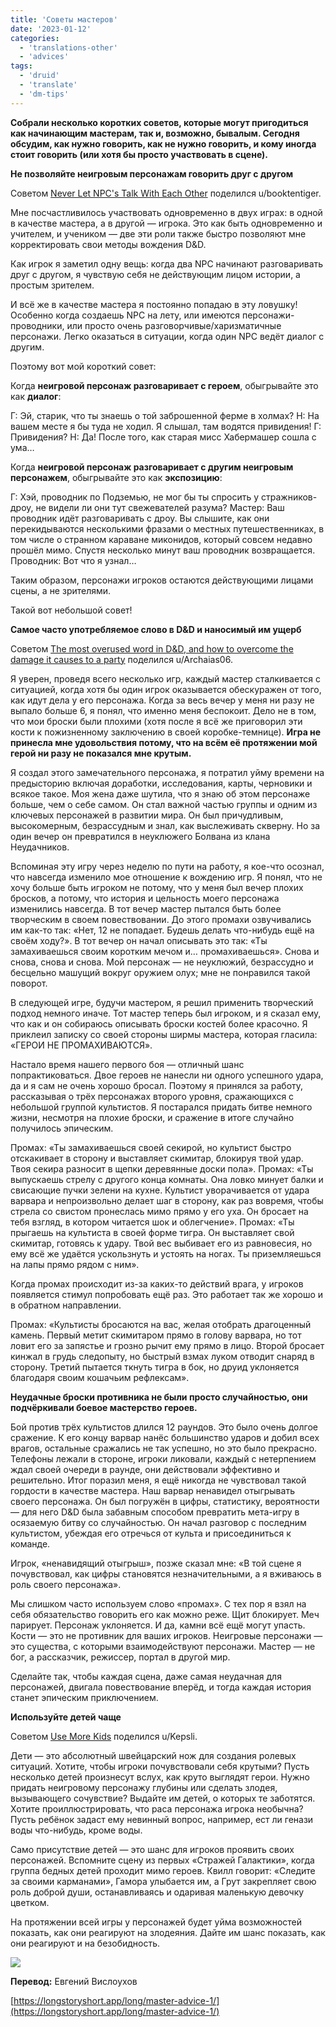 ```yaml
---
title: 'Советы мастеров'
date: '2023-01-12'
categories:
  - 'translations-other'
  - 'advices'
tags:
  - 'druid'
  - 'translate'
  - 'dm-tips'
---
```


**Собрали несколько коротких советов, которые могут пригодиться как начинающим мастерам, так и, возможно, бывалым. Сегодня обсудим, как нужно говорить, как не нужно говорить, и кому иногда стоит говорить (или хотя бы просто участвовать в сцене).**

**Не позволяйте неигровым персонажам говорить друг с другом**

Советом [Never Let NPC's Talk With Each Other](https://www.reddit.com/r/DMAcademy/comments/jdiece/quick_advice_never_let_npcs_talk_with_each_other/) поделился u/booktentiger.

Мне посчастливилось участвовать одновременно в двух играх: в одной в качестве мастера, а в другой — игрока. Это как быть одновременно и учителем, и учеником — две эти роли также быстро позволяют мне корректировать свои методы вождения D&D.

Как игрок я заметил одну вещь: когда два NPC начинают разговаривать друг с другом, я чувствую себя не действующим лицом истории, а простым зрителем.

И всё же в качестве мастера я постоянно попадаю в эту ловушку! Особенно когда создаешь NPC на лету, или имеются персонажи-проводники, или просто очень разговорчивые/харизматичные персонажи. Легко оказаться в ситуации, когда один NPC ведёт диалог с другим.

Поэтому вот мой короткий совет:

Когда **неигровой персонаж разговаривает с героем**, обыгрывайте это как **диалог**:

Г: Эй, старик, что ты знаешь о той заброшенной ферме в холмах? Н: На вашем месте я бы туда не ходил. Я слышал, там водятся привидения! Г: Привидения? Н: Да! После того, как старая мисс Хабермашер сошла с ума…

Когда **неигровой персонаж разговаривает с другим неигровым персонажем**, обыгрывайте это как **экспозицию**:

Г: Хэй, проводник по Подземью, не мог бы ты спросить у стражников-дроу, не видели ли они тут свежевателей разума? Мастер: Ваш проводник идёт разговаривать с дроу. Вы слышите, как они перекидываются несколькими фразами о местных путешественниках, в том числе о странном караване миконидов, который совсем недавно прошёл мимо. Спустя несколько минут ваш проводник возвращается. Проводник: Вот что я узнал…

Таким образом, персонажи игроков остаются действующими лицами сцены, а не зрителями.

Такой вот небольшой совет!

**Самое часто употребляемое слово в D&D и наносимый им ущерб**

Советом [The most overused word in D&D, and how to overcome the damage it causes to a party](https://www.reddit.com/r/DMAcademy/comments/ftbwm8/the_most_overused_word_in_dd_and_how_to_overcome/) поделился u/Archaias06.

Я уверен, проведя всего несколько игр, каждый мастер сталкивается с ситуацией, когда хотя бы один игрок оказывается обескуражен от того, как идут дела у его персонажа. Когда за весь вечер у меня ни разу не выпало больше 6, я понял, что именно меня беспокоит. Дело не в том, что мои броски были плохими (хотя после я всё же приговорил эти кости к пожизненному заключению в своей коробке-темнице). **Игра не принесла мне удовольствия потому, что на всём её протяжении мой герой ни разу не показался мне крутым.**

Я создал этого замечательного персонажа, я потратил уйму времени на предысторию включая доработки, исследования, карты, черновики и всякое такое. Моя жена даже шутила, что я знаю об этом персонаже больше, чем о себе самом. Он стал важной частью группы и одним из ключевых персонажей в развитии мира. Он был причудливым, высокомерным, безрассудным и знал, как выслеживать скверну. Но за один вечер он превратился в неуклюжего Болвана из клана Неудачников.

Вспоминая эту игру через неделю по пути на работу, я кое-что осознал, что навсегда изменило мое отношение к вождению игр. Я понял, что не хочу больше быть игроком не потому, что у меня был вечер плохих бросков, а потому, что история и цельность моего персонажа изменились навсегда. В тот вечер мастер пытался быть более творческим в своем повествовании. До этого промахи озвучивались им как-то так: «Нет, 12 не попадает. Будешь делать что-нибудь ещё на своём ходу?». В тот вечер он начал описывать это так: «Ты замахиваешься своим коротким мечом и… промахиваешься». Снова и снова, снова и снова. Мой персонаж — не неуклюжий, безрассудно и бесцельно машущий вокруг оружием олух; мне не понравился такой поворот.

В следующей игре, будучи мастером, я решил применить творческий подход немного иначе. Тот мастер теперь был игроком, и я сказал ему, что как и он собираюсь описывать броски костей более красочно. Я приклеил записку со своей стороны ширмы мастера, которая гласила: «ГЕРОИ НЕ ПРОМАХИВАЮТСЯ».

Настало время нашего первого боя — отличный шанс попрактиковаться. Двое героев не нанесли ни одного успешного удара, да и я сам не очень хорошо бросал. Поэтому я принялся за работу, рассказывая о трёх персонажах второго уровня, сражающихся с небольшой группой культистов. Я постарался придать битве немного жизни, несмотря на плохие броски, и сражение в итоге случайно получилось эпическим.

Промах: «Ты замахиваешься своей секирой, но культист быстро отскакивает в сторону и выставляет скимитар, блокируя твой удар. Твоя секира разносит в щепки деревянные доски пола». Промах: «Ты выпускаешь стрелу с другого конца комнаты. Она ловко минует балки и свисающие пучки зелени на кухне. Культист уворачивается от удара варвара и непроизвольно делает шаг в сторону, как раз вовремя, чтобы стрела со свистом пронеслась мимо прямо у его уха. Он бросает на тебя взгляд, в котором читается шок и облегчение». Промах: «Ты прыгаешь на культиста в своей форме тигра. Он выставляет свой скимитар, готовясь к удару. Твой вес выбивает его из равновесия, но ему всё же удаётся ускользнуть и устоять на ногах. Ты приземляешься на лапы прямо рядом с ним».

Когда промах происходит из-за каких-то действий врага, у игроков появляется стимул попробовать ещё раз. Это работает так же хорошо и в обратном направлении.

Промах: «Культисты бросаются на вас, желая отобрать драгоценный камень. Первый метит скимитаром прямо в голову варвара, но тот ловит его за запястье и грозно рычит ему прямо в лицо. Второй бросает кинжал в грудь следопыту, но быстрый взмах луком отводит снаряд в сторону. Третий пытается ткнуть тигра в бок, но друид уклоняется благодаря своим кошачьим рефлексам».

**Неудачные броски противника не были просто случайностью, они подчёркивали боевое мастерство героев.**

Бой против трёх культистов длился 12 раундов. Это было очень долгое сражение. К его концу варвар нанёс большинство ударов и добил всех врагов, остальные сражались не так успешно, но это было прекрасно. Телефоны лежали в стороне, игроки ликовали, каждый с нетерпением ждал своей очереди в раунде, они действовали эффективно и решительно. Итог поразил меня, я ещё никогда не чувствовал такой гордости в качестве мастера. Наш варвар ненавидел отыгрывать своего персонажа. Он был погружён в цифры, статистику, вероятности — для него D&D была забавным способом превратить мета-игру в осязаемую битву со случайностью. Он начал разговор с последним культистом, убеждая его отречься от культа и присоединиться к команде.

Игрок, «ненавидящий отыгрыш», позже сказал мне: «В той сцене я почувствовал, как цифры становятся незначительными, а я вживаюсь в роль своего персонажа».

Мы слишком часто используем слово «промах». С тех пор я взял на себя обязательство говорить его как можно реже. Щит блокирует. Меч парирует. Персонаж уклоняется. И да, камни всё ещё могут упасть. Кости — это не противник для ваших игроков. Неигровые персонажи — это существа, с которыми взаимодействуют персонажи. Мастер — не бог, а рассказчик, режиссер, портал в другой мир.

Сделайте так, чтобы каждая сцена, даже самая неудачная для персонажей, двигала повествование вперёд, и тогда каждая история станет эпическим приключением.

**Используйте детей чаще**

Советом [Use More Kids](https://www.reddit.com/r/DMAcademy/comments/ftbwm8/the_most_overused_word_in_dd_and_how_to_overcome/) поделился u/Kepsli.

Дети — это абсолютный швейцарский нож для создания ролевых ситуаций. Хотите, чтобы игроки почувствовали себя крутыми? Пусть несколько детей произнесут вслух, как круто выглядят герои. Нужно придать неигровому персонажу глубины или сделать злодея, вызывающего сочувствие? Выдайте им детей, о которых те заботятся. Хотите проиллюстрировать, что раса персонажа игрока необычна? Пусть ребёнок задаст ему невинный вопрос, например, ест ли генази воды что-нибудь, кроме воды.

Само присутствие детей — это шанс для игроков проявить своих персонажей. Вспомните сцену из первых «Стражей Галактики», когда группа бедных детей проходит мимо героев. Квилл говорит: «Следите за своими карманами», Гамора улыбается им, а Грут закрепляет свою роль доброй души, останавливаясь и одаривая маленькую девочку цветком.

На протяжении всей игры у персонажей будет уйма возможностей показать, как они реагируют на злодеяния. Дайте им шанс показать, как они реагируют и на безобидность.

![](https://cyborgsandmages.com/wp-content/uploads/2023/01/011223_1215_1.png)

**Перевод:** Евгений Вислоухов

[https://longstoryshort.app/long/master-advice-1/](https://longstoryshort.app/long/master-advice-1/)
